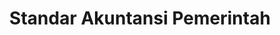 ---
id: 99
title: Standar Akuntansi Pemerintah
linkurl: https://drive.google.com/file/d/1Zw-txjmB_V-h7704vUty83BkLhoEN8Z5/view?usp=sharing
fitur : lainlain
modifiedTime : 30/01/2020
topik: Chapter Akuntansi
color: fb8532
---